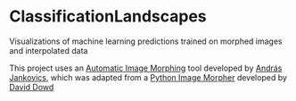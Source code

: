 # ClassificationLandscapes
Visualizations of machine learning predictions trained on morphed images and interpolated data 

This project uses an [Automatic Image Morphing](https://github.com/jankovicsandras/autoimagemorph) tool developed by [András Jankovics](https://github.com/jankovicsandras), which was adapted from a [Python Image Morpher](https://github.com/ddowd97/Morphing) developed by [David Dowd](https://github.com/ddowd97)
